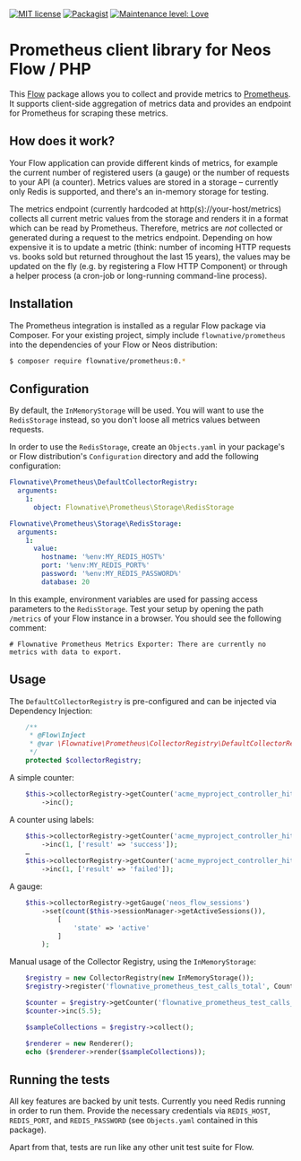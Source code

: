 [![MIT license](http://img.shields.io/badge/license-MIT-brightgreen.svg)](http://opensource.org/licenses/MIT)
[![Packagist](https://img.shields.io/packagist/v/flownative/prometheus.svg)](https://packagist.org/packages/flownative/prometheus)
[![Maintenance level: Love](https://img.shields.io/badge/maintenance-%E2%99%A1%E2%99%A1%E2%99%A1-ff69b4.svg)](https://www.flownative.com/en/products/open-source.html)

# Prometheus client library for Neos Flow / PHP

This [Flow](https://flow.neos.io) package allows you to collect and provide metrics to [Prometheus](https://www.prometheus.io). 
It supports client-side aggregation of metrics data and provides an endpoint for Prometheus for scraping these metrics.  

## How does it work?

Your Flow application can provide different kinds of metrics, for example the current number of registered users (a gauge) or 
the number of requests to your API (a counter). Metrics values are stored in a storage – currently only Redis is supported, and
there's an in-memory storage for testing.

The metrics endpoint (currently hardcoded at http(s)://your-host/metrics) collects all current metric values from the storage
and renders it in a format which can be read by Prometheus. Therefore, metrics are _not_ collected or generated during a request
to the metrics endpoint. Depending on how expensive it is to update a metric (think: number of incoming HTTP requests vs. books 
sold but returned throughout the last 15 years), the values may be updated on the fly (e.g. by registering a Flow HTTP Component)
or through a helper process (a cron-job or long-running command-line process).

## Installation

The Prometheus integration is installed as a regular Flow package via Composer. For your existing project, simply include 
`flownative/prometheus` into the dependencies of your Flow or Neos distribution:

```bash
$ composer require flownative/prometheus:0.*
```

## Configuration

By default, the `InMemoryStorage` will be used. You will want to use the `RedisStorage` instead, so you don't loose all metrics
values between requests.

In order to use the `RedisStorage`, create an `Objects.yaml` in your package's or Flow distribution's `Configuration` directory
and add the following configuration:

```yaml
Flownative\Prometheus\DefaultCollectorRegistry:
  arguments:
    1:
      object: Flownative\Prometheus\Storage\RedisStorage

Flownative\Prometheus\Storage\RedisStorage:
  arguments:
    1:
      value:
        hostname: '%env:MY_REDIS_HOST%'
        port: '%env:MY_REDIS_PORT%'
        password: '%env:MY_REDIS_PASSWORD%'
        database: 20
```

In this example, environment variables are used for passing access parameters to the `RedisStorage`. Test your setup by opening the 
path `/metrics` of your Flow instance in a browser. You should see the following comment:

```
# Flownative Prometheus Metrics Exporter: There are currently no metrics with data to export.
```

## Usage

The `DefaultCollectorRegistry` is pre-configured and can be injected via Dependency Injection:

```php
    /**
     * @Flow\Inject
     * @var \Flownative\Prometheus\CollectorRegistry\DefaultCollectorRegistry
     */
    protected $collectorRegistry;
```

A simple counter:

```php
    $this->collectorRegistry->getCounter('acme_myproject_controller_hits_total')
        ->inc();   
```

A counter using labels:

```php
    $this->collectorRegistry->getCounter('acme_myproject_controller_hits_total')
        ->inc(1, ['result' => 'success']);   
    …
    $this->collectorRegistry->getCounter('acme_myproject_controller_hits_total')
        ->inc(1, ['result' => 'failed']);   
```

A gauge:

```php
    $this->collectorRegistry->getGauge('neos_flow_sessions')
        ->set(count($this->sessionManager->getActiveSessions()),
            [
                'state' => 'active'
            ]
        );
```

Manual usage of the Collector Registry, using the `InMemoryStorage`:

````php
    $registry = new CollectorRegistry(new InMemoryStorage());
    $registry->register('flownative_prometheus_test_calls_total', Counter::TYPE, 'a test call counter', ['tests', 'counter']);

    $counter = $registry->getCounter('flownative_prometheus_test_calls_total');
    $counter->inc(5.5);

    $sampleCollections = $registry->collect();

    $renderer = new Renderer();
    echo ($renderer->render($sampleCollections));
````

## Running the tests

All key features are backed by unit tests. Currently you need Redis running in order to run them. Provide
the necessary credentials via `REDIS_HOST`, `REDIS_PORT`, and `REDIS_PASSWORD` (see `Objects.yaml` contained
in this package).

Apart from that, tests are run like any other unit test suite for Flow.
